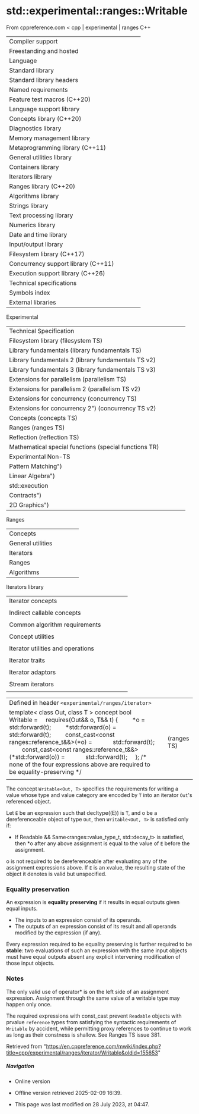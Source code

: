 # std::experimental::ranges::Writable

From cppreference.com
< cpp‎ | experimental‎ | ranges
C++

|  |  |  |  |  |
| --- | --- | --- | --- | --- |
| Compiler support | | | | |
| Freestanding and hosted | | | | |
| Language | | | | |
| Standard library | | | | |
| Standard library headers | | | | |
| Named requirements | | | | |
| Feature test macros (C++20) | | | | |
| Language support library | | | | |
| Concepts library (C++20) | | | | |
| Diagnostics library | | | | |
| Memory management library | | | | |
| Metaprogramming library (C++11) | | | | |
| General utilities library | | | | |
| Containers library | | | | |
| Iterators library | | | | |
| Ranges library (C++20) | | | | |
| Algorithms library | | | | |
| Strings library | | | | |
| Text processing library | | | | |
| Numerics library | | | | |
| Date and time library | | | | |
| Input/output library | | | | |
| Filesystem library (C++17) | | | | |
| Concurrency support library (C++11) | | | | |
| Execution support library (C++26) | | | | |
| Technical specifications | | | | |
| Symbols index | | | | |
| External libraries | | | | |

Experimental

|  |  |  |  |  |
| --- | --- | --- | --- | --- |
| Technical Specification | | | | |
| Filesystem library (filesystem TS) | | | | |
| Library fundamentals (library fundamentals TS) | | | | |
| Library fundamentals 2 (library fundamentals TS v2) | | | | |
| Library fundamentals 3 (library fundamentals TS v3) | | | | |
| Extensions for parallelism (parallelism TS) | | | | |
| Extensions for parallelism 2 (parallelism TS v2) | | | | |
| Extensions for concurrency (concurrency TS) | | | | |
| Extensions for concurrency 2") (concurrency TS v2) | | | | |
| Concepts (concepts TS) | | | | |
| Ranges (ranges TS) | | | | |
| Reflection (reflection TS) | | | | |
| Mathematical special functions (special functions TR) | | | | |
| Experimental Non-TS | | | | |
| Pattern Matching") | | | | |
| Linear Algebra") | | | | |
| std::execution | | | | |
| Contracts") | | | | |
| 2D Graphics") | | | | |

Ranges

|  |  |  |  |  |
| --- | --- | --- | --- | --- |
| Concepts | | | | |
| General utilities | | | | |
| Iterators | | | | |
| Ranges | | | | |
| Algorithms | | | | |

Iterators library

|  |  |  |  |  |
| --- | --- | --- | --- | --- |
| Iterator concepts | | | | |
| |  |  |  |  |  | | --- | --- | --- | --- | --- | | Readable | | | | | | ****Writable**** | | | | | | WeaklyIncrementable | | | | | | Incrementable | | | | | | |  |  |  |  |  | | --- | --- | --- | --- | --- | | Iterator | | | | | | Sentinel | | | | | | SizedSentinel | | | | | |  | | | | | | |  |  |  |  |  | | --- | --- | --- | --- | --- | | InputIterator | | | | | | ForwardIterator | | | | | | BidirectionalIterator | | | | | | RandomAccessIterator | | | | | | |  |  |  |  |  | | --- | --- | --- | --- | --- | | OutputIterator | | | | | |  | | | | | |  | | | | | |  | | | | | |
| Indirect callable concepts | | | | |
| |  |  |  |  |  | | --- | --- | --- | --- | --- | | IndirectUnaryInvocableIndirectRegularUnaryInvocable | | | | | | |  |  |  |  |  | | --- | --- | --- | --- | --- | | IndirectUnaryPredicate | | | | | |  | | | | | | |  |  |  |  |  | | --- | --- | --- | --- | --- | | IndirectRelation | | | | | |  | | | | | | |  |  |  |  |  | | --- | --- | --- | --- | --- | | IndirectStrictWeakOrder | | | | | |  | | | | | |
| Common algorithm requirements | | | | |
| |  |  |  |  |  | | --- | --- | --- | --- | --- | | IndirectlyMovable | | | | | | IndirectlyMovableStorable | | | | | |  | | | | | | |  |  |  |  |  | | --- | --- | --- | --- | --- | | IndirectlyCopyable | | | | | | IndirectlyCopyableStorable | | | | | |  | | | | | | |  |  |  |  |  | | --- | --- | --- | --- | --- | | IndirectlySwappable | | | | | | IndirectlyComparable | | | | | |  | | | | | | |  |  |  |  |  | | --- | --- | --- | --- | --- | | Permutable | | | | | | Mergeable | | | | | | Sortable | | | | | |
| Concept utilities | | | | |
| |  |  |  |  |  | | --- | --- | --- | --- | --- | | indirect_result_of | | | | | | |  |  |  |  |  | | --- | --- | --- | --- | --- | | projected | | | | | |
| Iterator utilities and operations | | | | |
| |  |  |  |  |  | | --- | --- | --- | --- | --- | | iter_move") | | | | | | iter_swap") | | | | | | |  |  |  |  |  | | --- | --- | --- | --- | --- | | advance | | | | | | distance | | | | | | |  |  |  |  |  | | --- | --- | --- | --- | --- | | next | | | | | | prev | | | | | |
| Iterator traits | | | | |
| |  |  |  |  |  | | --- | --- | --- | --- | --- | | difference_type | | | | | | value_type | | | | | | reference_trvalue_reference_titer_common_reference_t | | | | | | iterator_category | | | | | | |  |  |  |  |  | | --- | --- | --- | --- | --- | | input_iterator_tagoutput_iterator_tagforward_iterator_tagbidirectional_iterator_tagrandom_access_iterator_tag | | | | | |  | | | | | | |  |  |  |  |  | | --- | --- | --- | --- | --- | | ranges::iterator_traits") | | | | | | std::iterator_traits<InputIterator>std::iterator_traits<OutputIterator>") | | | | | |  | | | | | |  | | | | | |  | | | | | |
| Iterator adaptors | | | | |
| |  |  |  |  |  | | --- | --- | --- | --- | --- | | reverse_iterator") | | | | | | move_iterator") | | | | | | move_sentinel") | | | | | | |  |  |  |  |  | | --- | --- | --- | --- | --- | | back_insert_iterator") | | | | | | front_insert_iterator") | | | | | | insert_iterator") | | | | | | |  |  |  |  |  | | --- | --- | --- | --- | --- | | common_iterator") | | | | | | counted_iterator") | | | | | | default_sentinel") | | | | | | |  |  |  |  |  | | --- | --- | --- | --- | --- | | danglingborrowed_iterator_t | | | | | | unreachable") | | | | | |
| Stream iterators | | | | |
| |  |  |  |  |  | | --- | --- | --- | --- | --- | | istream_iterator") | | | | | | |  |  |  |  |  | | --- | --- | --- | --- | --- | | ostream_iterator") | | | | | | |  |  |  |  |  | | --- | --- | --- | --- | --- | | istreambuf_iterator") | | | | | | |  |  |  |  |  | | --- | --- | --- | --- | --- | | ostreambuf_iterator") | | | | | |

|  |  |  |
| --- | --- | --- |
| Defined in header `<experimental/ranges/iterator>` |  |  |
| template< class Out, class T >  concept bool Writable =      requires(Out&& o, T&& t) {          \*o = std::forward<T>(t);          \*std::forward<Out>(o) = std::forward<T>(t);          const_cast<const ranges::reference_t<Out>&&>(\*o) =              std::forward<T>(t);           const_cast<const ranges::reference_t<Out>&&>(\*std::forward<Out>(o)) =              std::forward<T>(t);      }; /\* none of the four expressions above are required to be equality-preserving \*/ |  | (ranges TS) |
|  |  |  |

The concept `Writable<Out, T>` specifies the requirements for writing a value whose type and value category are encoded by `T` into an iterator `Out`'s referenced object.

Let `E` be an expression such that decltype((E)) is `T`, and o be a dereferenceable object of type `Out`, then `Writable<Out, T>` is satisfied only if:

- If Readable<Out> && Same<ranges::value_type_t<Out>, std::decay_t<T>> is satisfied, then \*o after any above assignment is equal to the value of `E` before the assignment.

o is not required to be dereferenceable after evaluating any of the assignment expressions above. If `E` is an xvalue, the resulting state of the object it denotes is valid but unspecified.

### Equality preservation

An expression is **equality preserving** if it results in equal outputs given equal inputs.

- The inputs to an expression consist of its operands.
- The outputs of an expression consist of its result and all operands modified by the expression (if any).

Every expression required to be equality preserving is further required to be **stable**: two evaluations of such an expression with the same input objects must have equal outputs absent any explicit intervening modification of those input objects.

### Notes

The only valid use of operator\* is on the left side of an assignment expression. Assignment through the same value of a writable type may happen only once.

The required expressions with const_cast prevent `Readable` objects with prvalue `reference` types from satisfying the syntactic requirements of `Writable` by accident, while permitting proxy references to continue to work as long as their constness is shallow. See Ranges TS issue 381.

Retrieved from "<https://en.cppreference.com/mwiki/index.php?title=cpp/experimental/ranges/iterator/Writable&oldid=155653>"

##### Navigation

- Online version
- Offline version retrieved 2025-02-09 16:39.

- This page was last modified on 28 July 2023, at 04:47.